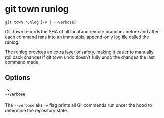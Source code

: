 # git town runlog

```command-summary
git town runlog [-v | --verbose]
```

Git Town records the SHA of all local and remote branches before and after each
command runs into an immutable, append-only log file called the runlog.

The runlog provides an extra layer of safety, making it easier to manually roll
back changes if [git town undo](undo.md) doesn’t fully undo the changes the last
command made.

## Options

#### `-v`<br>`--verbose`

The `--verbose` aka `-v` flag prints all Git commands run under the hood to
determine the repository state.
